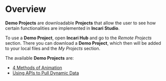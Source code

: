 # Overview

**Demo Projects** are downloadable **Projects** that allow the user to see how certain functionalities are implemented in **Incari Studio**.

To use a **Demo Project**, open **Incari Hub** and go to the _Remote Projects_ section. There you can download a **Demo Project**, which then will be added to your local files and the _My Projects_ section.

The available **Demo Projects** are:

* [4 Methods of Animation](4-methods-of-animation.md)
* [Using APIs to Pull Dynamic Data](using-apis-to-pull-dynamic-data.md)

